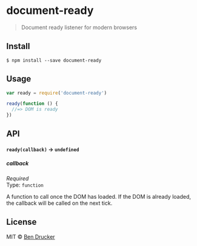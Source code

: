 # document-ready

> Document ready listener for modern browsers


## Install

```
$ npm install --save document-ready
```


## Usage

```js
var ready = require('document-ready')

ready(function () {
  //=> DOM is ready
})
```

## API

#### `ready(callback)` -> `undefined`

##### callback

*Required*  
Type: `function`

A function to call once the DOM has loaded. If the DOM is already loaded, the callback will be called on the next tick.


## License

MIT © [Ben Drucker](http://bendrucker.me)
